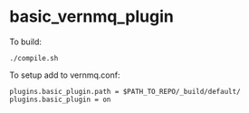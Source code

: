 # basic_vernmq_plugin

To build:
```
./compile.sh
```

To setup add to vernmq.conf:
```
plugins.basic_plugin.path = $PATH_TO_REPO/_build/default/
plugins.basic_plugin = on
```
